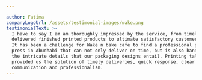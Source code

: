 ```yaml
---

author: Fatima
companyLogoUrl: /assets/testimonial-images/wake.png
testimonialText: >-
  I have to say I am am thoroughly impressed by the service, from timely
  delivered finished printed products to ultimate satisfactory customer service.
  It has been a challenge for Wake n bake cafe to find a professional printing
  press in Abudhabi that can not only deliver on time, but is also hands on with
  the intricate details that our packaging designs entail. Printing talks has
  provided us the solution of timely deliveries, quick response, clear
  communication and professionalism.
---
```


